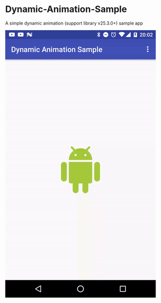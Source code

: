 # Dynamic-Animation-Sample
A simple dynamic animation (support library v25.3.0+) sample app

![](static/movie.gif)
